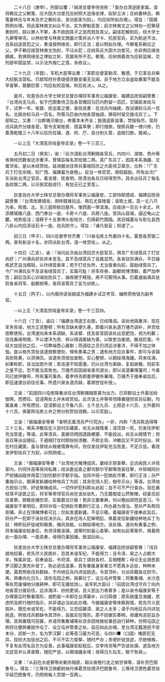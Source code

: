 <!-- { "loadSidebar": true } -->
　　二十八日（庚申），刑部议覆：『闽浙总督李侍尧称：「查办台湾逆匪家属，请将赖应之父赖笺、庄大田大功堂兄庄树照大逆缘坐律，拟斩立决；庄树妻林氏、赖笺妻林氏与年未及岁之赖际会，发功臣家为奴」，均应如所拟办理』。得旨：『固属照例办理。但此案林爽文纠众不法，实为罪魁恶首；前次林爽文之父林劝一犯拏获奏到时，朕以罪人不拏，本不欲因其子之恶而戮及其父。嗣该犯解到后，经大学士九卿等审讯，以林劝曾与林爽文商画计策并派人守卡、抗拒官兵，实为助逆不法，且系凶逆首犯之父，奏请按例缘坐，即行正法；是以照拟办理。今赖笔系赖应之父，伊子赖应祗受林爽文伪封，不过从犯；庄树系庄大田大功堂兄，亦非例应缘坐嫡属。若俱照缘坐之律拟立斩，究属有所不忍。赖笺、庄树俱着改为应斩监候，交刑部牢固监禁，以示法外施仁之意。余依议』。

　　二十九日（辛酉），军机大臣等议奏：『革职总督富勒浑、雅德，于已革总兵柴大纪骫法营私、已故知府孙景燧侵贪酿变毫无见闻，且于地方立会盗劫重案不能及早查拏，致酿巨案；均应拟绞监候，秋后处决』。从之。

　　是月，钦差协办大学士陕甘总督办理将军事务公福康安、福建巡抚徐嗣曾奏：『台湾向无马兵，拟于巴图鲁侍卫及各官缴回马匹内酌留一百匹，交镇臣发给马干，试养一年。俟督、抚巡查之便，查验具奏：在戍兵内抽拨，改设镇标马兵一百名、北路协标马兵一百名。所需马匹由内地各营抽调，换班时留交接戍兵丁』。下部知之。又奏：『台郡塘汛墩台，修葺本未齐全；旋值逆匪滋事，焚毁殆尽。现将戍兵挑齐分拨各营，暂令支架账房、搭盖草寮；即行借款，按照兵数一律兴修，仍着落乾隆三十八年以后历任镇、道、府、厅、县分别久暂，追赔归款。报闻』。

　　--以上见「大清高宗纯皇帝实录」卷一千三百三。

　　五月初二日（癸亥），谕：『此次调赴台湾剿贼各官兵，内四川、湖南、贵州等省俱经历数省远涉重洋，曾降旨每名赏给银二两。其广东兵丁，因其本系海疆、文属邻省，是以未经赏给。兹询据派往带兵事竣回京之大臣侍卫章京，佥称：「广东兵丁打仗杀贼，较广西、福建最为奋勉」。自当一体奖赏，用昭鼓励。所有此次广东派赴台湾之官兵，着该督、抚查明，除漂泊各兵已经得赏外，其余出征兵丁每名各给银二两，以示朕奖励戎行、有加无已之至意』。

　　钦差协办大学士陕甘总督办理将军事务公福康安、工部侍郎德成、福建巡抚徐嗣曾奏：『台湾改建城垣，用砖既难拉运、用石尤易矬蛰；请筑土城，高一丈八尺为率。除南、北、东三面照依旧基外，惟西面一带滨海，应收进一百五十余丈。共添建城楼八座、西门券台一座、卡房十六座、兵房八座。至凤山县城，逼近龟山之麓，地势低洼；请移于十五里埤头街地方，仍用莿竹围插。其旧城基址与彰化县西八卦山均应添设石卡一座，驻兵防守』。得旨：『诸凡皆妥；知道了』。

　　初三日（甲子），四川总督李世杰奏：『川省屯练土外委四十名，蒙恩各赏银二两。查有新设十名，亦同派赴台湾，请一体赏给』。从之。

　　十四日（乙亥），谕：『询问此次由台湾回京大臣官员，俱言广东绿营兵丁打仗尚好；广州满兵好处并未言及，其不及绿营兵丁自属显然。各省驻防满兵，平日操练武艺自当精锐，以作绿营表率；若于打仗处所，尤当奋勇向前，鼓励绿营兵丁。今广州满兵反不及该省绿营兵丁，实属可耻！将军存泰、副都统博清额，着严加申饬；嗣后当实心训诲驻防兵丁，操练期于精锐，再不可颟顸从事。仍着通谕满兵驻防各省将军、副都统等，各将该管兵丁妥为训练』。

　　十五日（丙子），以内阁侍读张姚成为福建乡试正考官、编修蒋攸铦为副考官。

　　--以上见「大清高宗纯皇帝实录」卷一千三百四。

　　十六日（丁丑），谕曰：『福建台湾道王右弼，已经降调。该处地隔重洋，现在军务告竣，地方正资整顿；所有员缺未便久悬，即着兴泉永道万锺杰调补，并赏给按察使衔。台湾道向来本系调缺，系该督、抚及各官因该处出息肥饶，视为利薮；往往夤缘徇情，不以渡洋为苦、转以得调美缺为善，以致吏治废弛，酿成巨案。今经大加惩创之后，一切弊端悉心厘剔；而调往之员仍须远涉重洋，不得不加之体恤。是以格外赏给该道按察使衔，俾有奏事之责；遇有地方应办事件，即可与该镇具折陈奏，以资弹压。该道务须倍加奋勉，实心整顿，以期绥靖海疆。将来任满，如果称职，自当加恩升用；若该道不知感激，仍以台湾为美缺，复蹈故辙，则前车之鉴不远，恐不能当其咎也。万锺杰前因闽省臬司渡台，即以该道署理藩司；今臬司已放伊辙布，所有藩司事务，着李侍尧即委伊辙布署理。万锺杰于接奉谕旨后，即迅速渡台前往任事。所遗兴泉永道员缺，着胡世铨补授』。

　　又谕：『前因四川屯练降番派往台湾剿捕贼匪甚为出力，已将额设土外委加给银两，而攒拉、促浸两处土弁未经赏给。此次该土弁等带领降番随同官兵征剿，均属奋勇；所有攒拉、促浸额设土守备六员、土千总九员、土把总十六员、土外委四十六员，俱着照屯练土弁之例分别赏给钱粮，以示奖励』。

　　又谕：『据福康安等奏「查明无着溃兵严行究办」一折，内称「溃兵陈选得等三十三名，俱系冲散后在义民村庄藏匿，尚无从贼情事；请贷其一死，仍发往伊犁充当苦差」等语。此等溃兵，虽据讯明因道路梗塞、不能投出，尚无从贼情节；但该兵等派出随征，于遇贼打仗时即纷纷溃散、不顾主将，冲散后又不实时投出、转在村庄藏匿，虽与曾经从贼者情罪有间，但仅发往伊犁充当苦差，不足示惩。着改发伊犁给兵丁为奴，以照炯戒』。

　　又谕：『据福康安等奏：「台湾地方赌博成风，屡经示禁查拏。近访闻民人许班家内，约同许高等夜间私赌；经派委巡查之都司额尔亨额等改装往拏，许班喊同孙严拒捕凶殴并用菜刀划伤额尔亨额手指。当将许班一犯绑赴市曹，即行正法；孙严重枷示众，期满发新疆给种地兵丁为奴；其余在场人犯，枷号示众」等语。台湾地方民俗刁悍，奸徒聚赌成风，一切作奸犯科即从此起；自不可不严行查办。现在甫经荡平逆匪之后，将军等带领官兵尚在该处驻札，乃无籍棍徒公然聚赌，经委员前往查拏，胆敢拒捕伤官，实属藐法已极！若非立置重典，何以儆凶顽而惩恶习。今福康安于审明后，即将许班一犯绑赴市曹即行正法；所办甚为得当。至孙严系帮同拒捕，非止在场赌博者可比；仅拟发遣新疆，不足示儆。着福康安于接奉此旨后，将孙严一犯即于该处绞决示众。其余在场人犯审明后，俱着发往新疆给种地兵丁为奴：俾积玩奸徒咸知儆畏，赌风敛戢，以期绥靖地方。该处镇、道向有奏事之例，将来福康安起身后，务须谆属该镇、道等时刻留心查拏。如有似此等案件，俱着照此一面办理、一面具奏，毋得仍事因循，致滋玩纵』。

　　钦差协办大学士陕甘总督办理将军事务公福康安、福建巡抚徐嗣曾奏：『戍兵就地招募，若先尽义民挑补，恐其未谙军纪，不能得力；且令漳、泉之人占额大半，殊属非宜。前奉谕旨，令将漳、泉兵丁调驻各村，互相稽察；毋论无业游民若罗汉脚之类充补营丁，势必逃伍滋事，其有眷属身家者又不愿离乡远驻，种种未便。莫若照依戍兵额缺，于内地征兵内详加挑选，令其顶补，分派异籍各庄防守。再，熟番向化日久，请仿屯田之例，挑募壮丁，设立屯弁管束；将集集埔、水沙连等处荒废埔地分拨耕种，即可无庸给饷』。谕军机大臣曰：『前因台湾戍守兵丁向内地各营分拨前往，远涉海洋、纷纷更调，且义民出力者甚多；是以谕令福康安等于办理善后时察看情形，或酌留一半即在台湾募补，以归简便：原系朕廑念海疆，思虑所及即行随时指示，并非谓必当如此办理。今据福康安等体察舆情，若先尽义民挑补，既恐未谙军纥、不能得力，又恐招募漳、泉之人太多；请于内地征兵内详加挑选，照依戍兵额缺令其顶补，自属实在情形。原不妨据实奏明，毋庸拘泥前旨办理。其熟番既可招募，并请将集集埔等处空余田地拨给番民自行耕种，仿照屯田之例将壮健熟番挑作屯丁、设立屯弁管束之处，自应如此办理。至台湾无籍游民不安本分，武断一方，名为罗汉脚；此等恶习最为可恶，与四川■〈口固〉噜匪犯无异。现经大加惩创之后，不可不实力查拏，随时严办；务使奸徒敛迹，尽绝根株，不复有此项名目方为妥善。此事福康安起程后，交李侍尧等严饬该处镇、道及地方文武官弁认真查察，随犯严惩，以期海疆永靖；毋得日久玩生，致干咎戾』。

　　又奏：『从前在水底寮等处剿杀贼匪，超众奋勉行走之纳甘保等，请补赏巴图鲁号』。得旨：『三等侍卫骑都尉纳丹保着赏给德济巴图鲁号、三等侍卫德色着赏给华延巴图鲁号，仍照例每人赏银一百两』。

